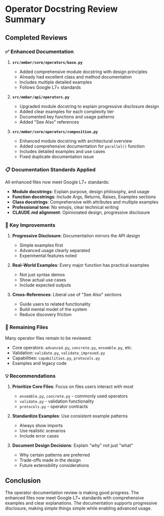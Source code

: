 # Operator Docstring Review Summary

## Completed Reviews

### ✅ Enhanced Documentation

1. **`src/ember/core/operators/base.py`**
   - Added comprehensive module docstring with design principles
   - Already had excellent class and method documentation
   - Includes multiple detailed examples
   - Follows Google L7+ standards

2. **`src/ember/api/operators.py`**
   - Upgraded module docstring to explain progressive disclosure design
   - Added clear examples for each complexity tier
   - Documented key functions and usage patterns
   - Added "See Also" references

3. **`src/ember/core/operators/composition.py`**
   - Enhanced module docstring with architectural overview
   - Added comprehensive documentation for `parallel()` function
   - Includes detailed examples and use cases
   - Fixed duplicate documentation issue

### 📋 Documentation Standards Applied

All enhanced files now meet Google L7+ standards:
- **Module docstrings**: Explain purpose, design philosophy, and usage
- **Function docstrings**: Include Args, Returns, Raises, Examples sections
- **Class docstrings**: Comprehensive with attributes and multiple examples
- **Professional tone**: No emojis, clear technical writing
- **CLAUDE.md alignment**: Opinionated design, progressive disclosure

### 🎯 Key Improvements

1. **Progressive Disclosure**: Documentation mirrors the API design
   - Simple examples first
   - Advanced usage clearly separated
   - Experimental features noted

2. **Real-World Examples**: Every major function has practical examples
   - Not just syntax demos
   - Show actual use cases
   - Include expected outputs

3. **Cross-References**: Liberal use of "See Also" sections
   - Guide users to related functionality
   - Build mental model of the system
   - Reduce discovery friction

### 📝 Remaining Files

Many operator files remain to be reviewed:
- Core operators: `advanced.py`, `concrete.py`, `ensemble.py`, etc.
- Validation: `validate.py`, `validate_improved.py`
- Capabilities: `capabilities.py`, `protocols.py`
- Examples and legacy code

### 💡 Recommendations

1. **Prioritize Core Files**: Focus on files users interact with most
   - `ensemble.py`, `concrete.py` - commonly used operators
   - `validate.py` - validation functionality
   - `protocols.py` - operator contracts

2. **Standardize Examples**: Use consistent example patterns
   - Always show imports
   - Use realistic scenarios
   - Include error cases

3. **Document Design Decisions**: Explain "why" not just "what"
   - Why certain patterns are preferred
   - Trade-offs made in the design
   - Future extensibility considerations

## Conclusion

The operator documentation review is making good progress. The enhanced files now meet Google L7+ standards with comprehensive examples and clear explanations. The documentation supports progressive disclosure, making simple things simple while enabling advanced usage.
